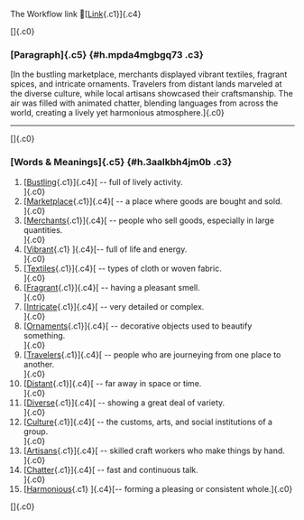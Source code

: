 The Workflow link
👏[[Link](https://www.google.com/url?q=http://www.google.com&sa=D&source=editors&ust=1761106429706858&usg=AOvVaw3sfirMHjq0Z4jHbt4S2rKY){.c1}]{.c4}

[]{.c0}

### [Paragraph]{.c5} {#h.mpda4mgbgq73 .c3}

[In the bustling marketplace, merchants displayed vibrant textiles,
fragrant spices, and intricate ornaments. Travelers from distant lands
marveled at the diverse culture, while local artisans showcased their
craftsmanship. The air was filled with animated chatter, blending
languages from across the world, creating a lively yet harmonious
atmosphere.]{.c0}

------------------------------------------------------------------------

[]{.c0}

### [Words & Meanings]{.c5} {#h.3aalkbh4jm0b .c3}

1.  [[Bustling](https://www.google.com/url?q=http://www.google.com&sa=D&source=editors&ust=1761106429707944&usg=AOvVaw3ZnDDSGrhHDUdpIy92OFSo){.c1}]{.c4}[ --
    full of lively activity.\
    ]{.c0}
2.  [[Marketplace](https://www.google.com/url?q=http://www.google.com&sa=D&source=editors&ust=1761106429708217&usg=AOvVaw1BtE-Mr4MuGJ30tUCYLtWA){.c1}]{.c4}[ --
    a place where goods are bought and sold.\
    ]{.c0}
3.  [[Merchants](https://www.google.com/url?q=http://www.google.com&sa=D&source=editors&ust=1761106429708487&usg=AOvVaw07pUrHCNJWyCZ-FzmdYuK7){.c1}]{.c4}[ --
    people who sell goods, especially in large quantities.\
    ]{.c0}
4.  [[Vibrant](https://www.google.com/url?q=http://www.google.com&sa=D&source=editors&ust=1761106429708740&usg=AOvVaw0WsP33crWl9sJtOq3-o_kk){.c1}
    ]{.c4}[-- full of life and energy.\
    ]{.c0}
5.  [[Textiles](https://www.google.com/url?q=http://www.google.com&sa=D&source=editors&ust=1761106429708899&usg=AOvVaw36A1E5N6oaSoZyAobRAi0r){.c1}]{.c4}[ --
    types of cloth or woven fabric.\
    ]{.c0}
6.  [[Fragrant](https://www.google.com/url?q=http://www.google.com&sa=D&source=editors&ust=1761106429709126&usg=AOvVaw2BXw95YPty-VeDe7495elO){.c1}]{.c4}[ --
    having a pleasant smell.\
    ]{.c0}
7.  [[Intricate](https://www.google.com/url?q=http://www.google.com&sa=D&source=editors&ust=1761106429709368&usg=AOvVaw3KF-FfHxvw-7_WhekrUU_s){.c1}]{.c4}[ --
    very detailed or complex.\
    ]{.c0}
8.  [[Ornaments](https://www.google.com/url?q=http://www.google.com&sa=D&source=editors&ust=1761106429709594&usg=AOvVaw2VhHITmd_nPaOVhje-pVZX){.c1}]{.c4}[ --
    decorative objects used to beautify something.\
    ]{.c0}
9.  [[Travelers](https://www.google.com/url?q=http://www.google.com&sa=D&source=editors&ust=1761106429709895&usg=AOvVaw29kfJ0ggbIHrsT-1_LB8Lh){.c1}]{.c4}[ --
    people who are journeying from one place to another.\
    ]{.c0}
10. [[Distant](https://www.google.com/url?q=http://www.google.com&sa=D&source=editors&ust=1761106429710162&usg=AOvVaw3zu9tP71vCZubz58peaczi){.c1}]{.c4}[ --
    far away in space or time.\
    ]{.c0}
11. [[Diverse](https://www.google.com/url?q=http://www.google.com&sa=D&source=editors&ust=1761106429710339&usg=AOvVaw0rl_jbJ2DtVjf5SSZNO8b_){.c1}]{.c4}[ --
    showing a great deal of variety.\
    ]{.c0}
12. [[Culture](https://www.google.com/url?q=http://www.google.com&sa=D&source=editors&ust=1761106429710573&usg=AOvVaw3RhbYzY_-KP-cQ2eC6hwjn){.c1}]{.c4}[ --
    the customs, arts, and social institutions of a group.\
    ]{.c0}
13. [[Artisans](https://www.google.com/url?q=http://www.google.com&sa=D&source=editors&ust=1761106429710899&usg=AOvVaw2-Sd0mo5K9tO6aI3mNHl0V){.c1}]{.c4}[ --
    skilled craft workers who make things by hand.\
    ]{.c0}
14. [[Chatter](https://www.google.com/url?q=http://www.google.com&sa=D&source=editors&ust=1761106429711116&usg=AOvVaw1v529OnWF82wgtf_ZX4kZm){.c1}]{.c4}[ --
    fast and continuous talk.\
    ]{.c0}
15. [[Harmonious](https://www.google.com/url?q=http://www.google.com&sa=D&source=editors&ust=1761106429711330&usg=AOvVaw1BcETh0kiTPKXpqBP_A3qf){.c1}
    ]{.c4}[-- forming a pleasing or consistent whole.]{.c0}

[]{.c0}
